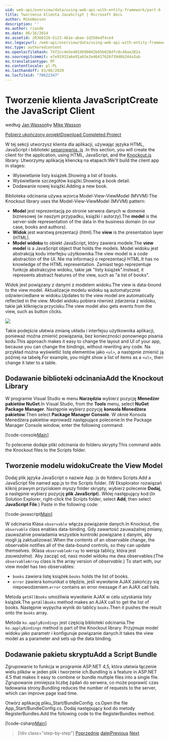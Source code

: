 ```yaml
---
uid: web-api/overview/data/using-web-api-with-entity-framework/part-6
title: Tworzenie klienta JavaScript | Microsoft Docs
author: MikeWasson
description: ''
ms.author: riande
ms.date: 06/16/2014
ms.assetid: 20360326-b123-4b1e-abae-1d350edf4ce4
msc.legacyurl: /web-api/overview/data/using-web-api-with-entity-framework/part-6
msc.type: authoredcontent
ms.openlocfilehash: 74f2cc4e5e401d690042b05b028dfc0c46ae282a
ms.sourcegitcommit: e7e91932a6e91a63e2e46417626f39d6b244a3ab
ms.translationtype: MT
ms.contentlocale: pl-PL
ms.lasthandoff: 03/06/2020
ms.locfileid: "78622347"
---
```

# <a name="create-the-javascript-client"></a><span data-ttu-id="d19d5-102">Tworzenie klienta JavaScript</span><span class="sxs-lookup"><span data-stu-id="d19d5-102">Create the JavaScript Client</span></span>

<span data-ttu-id="d19d5-103">według [Jan Wasson](https://github.com/MikeWasson)</span><span class="sxs-lookup"><span data-stu-id="d19d5-103">by [Mike Wasson](https://github.com/MikeWasson)</span></span>

[<span data-ttu-id="d19d5-104">Pobierz ukończony projekt</span><span class="sxs-lookup"><span data-stu-id="d19d5-104">Download Completed Project</span></span>](https://github.com/MikeWasson/BookService)

<span data-ttu-id="d19d5-105">W tej sekcji utworzysz klienta dla aplikacji, używając języka HTML, JavaScript i biblioteki [separowania. js](http://knockoutjs.com/) .</span><span class="sxs-lookup"><span data-stu-id="d19d5-105">In this section, you will create the client for the application, using HTML, JavaScript, and the [Knockout.js](http://knockoutjs.com/) library.</span></span> <span data-ttu-id="d19d5-106">Utworzymy aplikację kliencką na etapach:</span><span class="sxs-lookup"><span data-stu-id="d19d5-106">We'll build the client app in stages:</span></span>

- <span data-ttu-id="d19d5-107">Wyświetlanie listy książek.</span><span class="sxs-lookup"><span data-stu-id="d19d5-107">Showing a list of books.</span></span>
- <span data-ttu-id="d19d5-108">Wyświetlanie szczegółów książki.</span><span class="sxs-lookup"><span data-stu-id="d19d5-108">Showing a book detail.</span></span>
- <span data-ttu-id="d19d5-109">Dodawanie nowej książki.</span><span class="sxs-lookup"><span data-stu-id="d19d5-109">Adding a new book.</span></span>

<span data-ttu-id="d19d5-110">Biblioteka odcinania używa wzorca Model-View-ViewModel (MVVM):</span><span class="sxs-lookup"><span data-stu-id="d19d5-110">The Knockout library uses the Model-View-ViewModel (MVVM) pattern:</span></span>

- <span data-ttu-id="d19d5-111">**Model** jest reprezentacją po stronie serwera danych w domenie biznesowej (w naszym przypadku, książki i autorzy).</span><span class="sxs-lookup"><span data-stu-id="d19d5-111">The **model** is the server-side representation of the data in the business domain (in our case, books and authors).</span></span>
- <span data-ttu-id="d19d5-112">**Widok** jest warstwą prezentacji (html).</span><span class="sxs-lookup"><span data-stu-id="d19d5-112">The **view** is the presentation layer (HTML).</span></span>
- <span data-ttu-id="d19d5-113">**Model widoku** to obiekt JavaScript, który zawiera modele.</span><span class="sxs-lookup"><span data-stu-id="d19d5-113">The **view model** is a JavaScript object that holds the models.</span></span> <span data-ttu-id="d19d5-114">Model widoku jest abstrakcją kodu interfejsu użytkownika.</span><span class="sxs-lookup"><span data-stu-id="d19d5-114">The view model is a code abstraction of the UI.</span></span> <span data-ttu-id="d19d5-115">Nie ma informacji o reprezentacji HTML.</span><span class="sxs-lookup"><span data-stu-id="d19d5-115">It has no knowledge of the HTML representation.</span></span> <span data-ttu-id="d19d5-116">Zamiast tego reprezentuje funkcje abstrakcyjne widoku, takie jak &quot;listy książek&quot;.</span><span class="sxs-lookup"><span data-stu-id="d19d5-116">Instead, it represents abstract features of the view, such as &quot;a list of books&quot;.</span></span>

<span data-ttu-id="d19d5-117">Widok jest powiązany z danymi z modelem widoku.</span><span class="sxs-lookup"><span data-stu-id="d19d5-117">The view is data-bound to the view model.</span></span> <span data-ttu-id="d19d5-118">Aktualizacje modelu widoku są automatycznie odzwierciedlane w widoku.</span><span class="sxs-lookup"><span data-stu-id="d19d5-118">Updates to the view model are automatically reflected in the view.</span></span> <span data-ttu-id="d19d5-119">Model widoku pobiera również zdarzenia z widoku, takie jak kliknięcia przycisku.</span><span class="sxs-lookup"><span data-stu-id="d19d5-119">The view model also gets events from the view, such as button clicks.</span></span>

![](part-6/_static/image1.png)

<span data-ttu-id="d19d5-120">Takie podejście ułatwia zmianę układu i interfejsu użytkownika aplikacji, ponieważ można zmienić powiązania, bez konieczności ponownego pisania kodu.</span><span class="sxs-lookup"><span data-stu-id="d19d5-120">This approach makes it easy to change the layout and UI of your app, because you can change the bindings, without rewriting any code.</span></span> <span data-ttu-id="d19d5-121">Na przykład można wyświetlić listę elementów jako `<ul>`, a następnie zmienić ją później na tabelę.</span><span class="sxs-lookup"><span data-stu-id="d19d5-121">For example, you might show a list of items as a `<ul>`, then change it later to a table.</span></span>

## <a name="add-the-knockout-library"></a><span data-ttu-id="d19d5-122">Dodawanie biblioteki odcinania</span><span class="sxs-lookup"><span data-stu-id="d19d5-122">Add the Knockout Library</span></span>

<span data-ttu-id="d19d5-123">W programie Visual Studio w menu **Narzędzia** wybierz pozycję **Menedżer pakietów NuGet**.</span><span class="sxs-lookup"><span data-stu-id="d19d5-123">In Visual Studio, from the **Tools** menu, select **NuGet Package Manager**.</span></span> <span data-ttu-id="d19d5-124">Następnie wybierz pozycję **konsola Menedżera pakietów**.</span><span class="sxs-lookup"><span data-stu-id="d19d5-124">Then select **Package Manager Console**.</span></span> <span data-ttu-id="d19d5-125">W oknie Konsola Menedżera pakietów wprowadź następujące polecenie:</span><span class="sxs-lookup"><span data-stu-id="d19d5-125">In the Package Manager Console window, enter the following command:</span></span>

[!code-console[Main](part-6/samples/sample1.cmd)]

<span data-ttu-id="d19d5-126">To polecenie dodaje pliki odcinania do folderu skrypty.</span><span class="sxs-lookup"><span data-stu-id="d19d5-126">This command adds the Knockout files to the Scripts folder.</span></span>

## <a name="create-the-view-model"></a><span data-ttu-id="d19d5-127">Tworzenie modelu widoku</span><span class="sxs-lookup"><span data-stu-id="d19d5-127">Create the View Model</span></span>

<span data-ttu-id="d19d5-128">Dodaj plik języka JavaScript o nazwie App. js do folderu Scripts.</span><span class="sxs-lookup"><span data-stu-id="d19d5-128">Add a JavaScript file named app.js to the Scripts folder.</span></span> <span data-ttu-id="d19d5-129">(W Eksplorator rozwiązań kliknij prawym przyciskiem myszy folder skrypty, wybierz polecenie **Dodaj**, a następnie wybierz pozycję **plik JavaScript**). Wklej następujący kod:</span><span class="sxs-lookup"><span data-stu-id="d19d5-129">(In Solution Explorer, right-click the Scripts folder, select **Add**, then select **JavaScript File**.) Paste in the following code:</span></span>

[!code-javascript[Main](part-6/samples/sample2.js)]

<span data-ttu-id="d19d5-130">W odcinania Klasa `observable` włącza powiązanie danych.</span><span class="sxs-lookup"><span data-stu-id="d19d5-130">In Knockout, the `observable` class enables data-binding.</span></span> <span data-ttu-id="d19d5-131">Gdy zawartość zauważalnej zmiany, zauważalnie powiadamia wszystkie kontrolki powiązane z danymi, aby mogli ją zaktualizować.</span><span class="sxs-lookup"><span data-stu-id="d19d5-131">When the contents of an observable change, the observable notifies all of the data-bound controls, so they can update themselves.</span></span> <span data-ttu-id="d19d5-132">(Klasa `observableArray` to wersja tablicy, która jest *zauważalna*). Aby zacząć od, nasz model widoku ma dwa observables:</span><span class="sxs-lookup"><span data-stu-id="d19d5-132">(The `observableArray` class is the array version of *observable*.) To start with, our view model has two observables:</span></span>

- <span data-ttu-id="d19d5-133">`books` zawiera listę książek.</span><span class="sxs-lookup"><span data-stu-id="d19d5-133">`books` holds the list of books.</span></span>
- <span data-ttu-id="d19d5-134">`error` zawiera komunikat o błędzie, jeśli wywołanie AJAX zakończy się niepowodzeniem.</span><span class="sxs-lookup"><span data-stu-id="d19d5-134">`error` contains an error message if an AJAX call fails.</span></span>

<span data-ttu-id="d19d5-135">Metoda `getAllBooks` umożliwia wywołanie AJAX w celu uzyskania listy książek.</span><span class="sxs-lookup"><span data-stu-id="d19d5-135">The `getAllBooks` method makes an AJAX call to get the list of books.</span></span> <span data-ttu-id="d19d5-136">Następnie wypycha wynik do tablicy `books`.</span><span class="sxs-lookup"><span data-stu-id="d19d5-136">Then it pushes the result onto the `books` array.</span></span>

<span data-ttu-id="d19d5-137">Metoda `ko.applyBindings` jest częścią biblioteki odcinania.</span><span class="sxs-lookup"><span data-stu-id="d19d5-137">The `ko.applyBindings` method is part of the Knockout library.</span></span> <span data-ttu-id="d19d5-138">Przyjmuje model widoku jako parametr i konfiguruje powiązanie danych.</span><span class="sxs-lookup"><span data-stu-id="d19d5-138">It takes the view model as a parameter and sets up the data binding.</span></span>

## <a name="add-a-script-bundle"></a><span data-ttu-id="d19d5-139">Dodawanie pakietu skryptu</span><span class="sxs-lookup"><span data-stu-id="d19d5-139">Add a Script Bundle</span></span>

<span data-ttu-id="d19d5-140">Zgrupowanie to funkcja w programie ASP.NET 4,5, która ułatwia łączenie wielu plików w jeden plik i tworzenie ich.</span><span class="sxs-lookup"><span data-stu-id="d19d5-140">Bundling is a feature in ASP.NET 4.5 that makes it easy to combine or bundle multiple files into a single file.</span></span> <span data-ttu-id="d19d5-141">Zgrupowanie zmniejsza liczbę żądań do serwera, co może poprawić czas ładowania strony.</span><span class="sxs-lookup"><span data-stu-id="d19d5-141">Bundling reduces the number of requests to the server, which can improve page load time.</span></span>

<span data-ttu-id="d19d5-142">Otwórz aplikację pliku\_Start/BundleConfig. cs.</span><span class="sxs-lookup"><span data-stu-id="d19d5-142">Open the file App\_Start/BundleConfig.cs.</span></span> <span data-ttu-id="d19d5-143">Dodaj następujący kod do metody RegisterBundles.</span><span class="sxs-lookup"><span data-stu-id="d19d5-143">Add the following code to the RegisterBundles method.</span></span>

[!code-csharp[Main](part-6/samples/sample3.cs)]

> [!div class="step-by-step"]
> <span data-ttu-id="d19d5-144">[Poprzednie](part-5.md)
> [dalej](part-7.md)</span><span class="sxs-lookup"><span data-stu-id="d19d5-144">[Previous](part-5.md)
[Next](part-7.md)</span></span>
